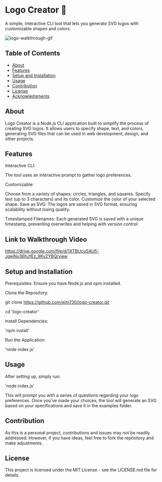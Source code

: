 # Logo Creator 🎨

A simple, interactive CLI tool that lets you generate SVG logos with customizable shapes and colors.

![logo-walkthrough-gif](assets/logo-generator-gif.gif)

## Table of Contents

* [About](#about)
* [Features](#features)
* [Setup and Installation](#setup-and-installation)
* [Usage](#usage)
* [Contribution](#contribution)
* [License](#license)
* [Acknowledgments](#acknowledgments)

## About

Logo Creator is a Node.js CLI application built to simplify the process of creating SVG logos. It allows users to specify shape, text, and colors, generating SVG files that can be used in web development, design, and other projects.

## Features

Interactive CLI:

The tool uses an interactive prompt to gather logo preferences.

Customizable:

Choose from a variety of shapes: circles, triangles, and squares.
Specify text (up to 3 characters) and its color.
Customize the color of your selected shape.
Save as SVG: The logos are saved in SVG format, ensuring scalability without losing quality.

Timestamped Filenames: Each generated SVG is saved with a unique timestamp, preventing overwrites and helping with version control.

## Link to Walkthrough Video

<https://drive.google.com/file/d/1XTBUcuSAU5-JqejNu36hJfEz_9Kv2YBQ/view>

## Setup and Installation

Prerequisites: Ensure you have Node.js and npm installed.

Clone the Repository:

git clone <https://github.com/ejm730/logo-creator.git>

cd 'logo-creator'

Install Dependencies:

'npm install'

Run the Application:

'node index.js'

## Usage

After setting up, simply run:

'node index.js'

This will prompt you with a series of questions regarding your logo preferences. Once you've made your choices, the tool will generate an SVG based on your specifications and save it in the examples folder.

## Contribution

As this is a personal project, contributions and issues may not be readily addressed. However, if you have ideas, feel free to fork the repository and make adjustments.

## License

This project is licensed under the MIT License - see the LICENSE.md file for details.